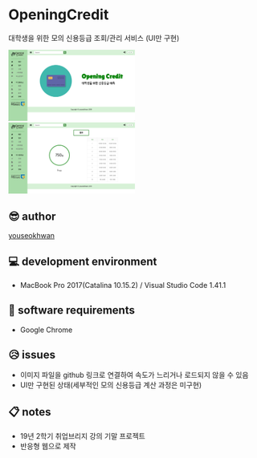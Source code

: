 # OpeningCredit

대학생을 위한 모의 신용등급 조회/관리 서비스 (UI만 구현)

<img src="./temp/screenshot01.png" width="50%" height="50%">
<img src="./temp/screenshot02.png" width="50%" height="50%">

## 😎 author

[youseokhwan](https://github.com/youseokhwan)

## 💻 development environment

- MacBook Pro 2017(Catalina 10.15.2) / Visual Studio Code 1.41.1

## 📀 software requirements

- Google Chrome

## 😥 issues

- 이미지 파일을 github 링크로 연결하여 속도가 느리거나 로드되지 않을 수 있음
- UI만 구현된 상태(세부적인 모의 신용등급 계산 과정은 미구현)

## 📋 notes

- 19년 2학기 취업브리지 강의 기말 프로젝트
- 반응형 웹으로 제작
